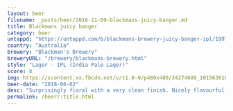 ```yaml
---
layout: beer
filename: _posts/beer/2016-11-09-blackmans-juicy-banger.md
title: Blackmans juicy banger
category: beer
untappd: "https://untappd.com/b/blackmans-brewery-juicy-banger-ipl/1997345"
country: "Australia"
brewery: "Blackman's Brewery"
breweryURL: "/brewery/blackmans-brewery.html"
style: "Lager - IPL (India Pale Lager)"
score: 8
img: https://scontent.xx.fbcdn.net/v/t1.0-0/p480x480/34274689_10156301080488745_945050902866165760_n.jpg?_nc_cat=0&oh=af27e96d385fa0863a70c2233b174119&oe=5BB61990
beer-date: "2018-06-02"
desc: "Surprisingly floral with a very clean finish. Nicely flavourful but still easy drinking and refreshing"
permalink: /beer/:title.html
---
```


